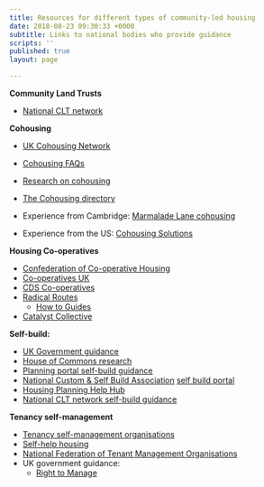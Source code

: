 ```yaml
---
title: Resources for different types of community-led housing
date: 2018-08-23 09:30:33 +0000
subtitle: Links to national bodies who provide guidance
scripts: ''
published: true
layout: page

---
```

**Community Land Trusts**

- [National CLT network ](http://www.communitylandtrusts.org.uk/funding-and-resources/resources)

**Cohousing**

- [UK Cohousing Network](https://cohousing.org.uk/membership-categories/)
- [Cohousing FAQs](https://bit.ly/2M4JUFo)
- [Research on cohousing](https://bit.ly/2M7kirC)
- [The Cohousing directory](https://bit.ly/2KyGaHx)

- Experience from Cambridge: [Marmalade Lane cohousing](http://www.houseplanninghelp.com/hph129-setting-up-a-cohousing-scheme-with-chris-wilson-from-k1/)
- Experience from the US: [Cohousing Solutions](http://cohousing-solutions.com/resources/next-steps/)

**Housing Co-operatives**

- [Confederation of Co-operative Housing](http://www.cch.coop/centre-for-excellence/)
- [Co-operatives UK](https://www.uk.coop/developing-co-ops/start-co-operative)
- [CDS Co-operatives](https://www.cds.coop/)
- [Radical Routes](http://www.radicalroutes.org.uk/)
  - [How to Guides](http://www.radicalroutes.org.uk/publicdownloads/how2housingco-opstepbystep.pdf)
- [Catalyst Collective](http://www.catalystcollective.org/cms/housing-co-ops)

**Self-build:**

- [UK Government guidance](https://www.gov.uk/guidance/self-build-and-custom-housebuilding)
- [House of Commons research](http://researchbriefings.parliament.uk/ResearchBriefing/Summary/SN06784)
- [Planning portal self-build guidance](https:/www.planningportal.co.uk/info/200130/common_projects/49/self-build_homes)
- [National Custom & Self Build Association](http://www.nacsba.org.uk/) [self build portal](https://www.selfbuildportal.org.uk/)
- [Housing Planning Help Hub](https://hphhub.com/)
- [National CLT network self-build guidance](http://www.communitylandtrusts.org.uk/funding-and-resources/resources/start-a-clt-building-the-homes-including-self-build)

**Tenancy self-management**

- [Tenancy self-management organisations](https://en.wikipedia.org/wiki/Tenant_management_organisation)
- [Self-help housing](http://self-help-housing.org/how-is-it-done/setting-up/)
- [National Federation of Tenant Management Organisations](http://www.nftmo.co.uk/)
- UK government guidance:
  - [Right to Manage](https://www.gov.uk/government/collections/tenant-management-organisations-guidance)
